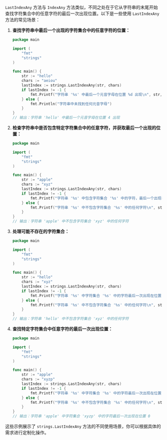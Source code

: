 `LastIndexAny` 方法与 `IndexAny` 方法类似，不同之处在于它从字符串的末尾开始查找字符集合中的任意字符的最后一次出现位置。以下是一些使用 `LastIndexAny` 方法的常见场景：

1. **查找字符串中最后一个出现的字符集合中的任意字符的位置：**
   ```go
   package main

   import (
       "fmt"
       "strings"
   )

   func main() {
       str := "hello"
       chars := "aeiou"
       lastIndex := strings.LastIndexAny(str, chars)
       if lastIndex != -1 {
           fmt.Printf("字符串 '%s' 中最后一个元音字母在位置 %d 出现\n", str, lastIndex)
       } else {
           fmt.Println("字符串中未找到任何元音字母")
       }
   }
   // 输出：字符串 'hello' 中最后一个元音字母在位置 4 出现
   ```

2. **检查字符串中是否包含特定字符集合中的任意字符，并获取最后一个出现的位置：**
   ```go
   package main

   import (
       "fmt"
       "strings"
   )

   func main() {
       str := "apple"
       chars := "xyz"
       lastIndex := strings.LastIndexAny(str, chars)
       if lastIndex != -1 {
           fmt.Printf("字符串 '%s' 中包含字符集合 '%s' 中的字符，最后一个出现在位置 %d\n", str, chars, lastIndex)
       } else {
           fmt.Printf("字符串 '%s' 中不包含字符集合 '%s' 中的任何字符\n", str, chars)
       }
   }
   // 输出：字符串 'apple' 中不包含字符集合 'xyz' 中的任何字符
   ```

3. **处理可能不存在的字符集合：**
   ```go
   package main

   import (
       "fmt"
       "strings"
   )

   func main() {
       str := "hello"
       chars := "xyz"
       lastIndex := strings.LastIndexAny(str, chars)
       if lastIndex != -1 {
           fmt.Printf("字符串 '%s' 中字符集合 '%s' 中的字符最后一次出现在位置 %d\n", str, chars, lastIndex)
       } else {
           fmt.Printf("字符串 '%s' 中不包含字符集合 '%s' 中的任何字符\n", str, chars)
       }
   }
   // 输出：字符串 'hello' 中不包含字符集合 'xyz' 中的任何字符
   ```

4. **查找特定字符集合中任意字符的最后一次出现位置：**
   ```go
   package main

   import (
       "fmt"
       "strings"
   )

   func main() {
       str := "apple"
       chars := "xyzp"
       lastIndex := strings.LastIndexAny(str, chars)
       if lastIndex != -1 {
           fmt.Printf("字符串 '%s' 中字符集合 '%s' 中的字符最后一次出现在位置 %d\n", str, chars, lastIndex)
       } else {
           fmt.Printf("字符串 '%s' 中不包含字符集合 '%s' 中的任何字符\n", str, chars)
       }
   }
   // 输出：字符串 'apple' 中字符集合 'xyzp' 中的字符最后一次出现在位置 0
   ```

这些示例展示了 `strings.LastIndexAny` 方法的不同使用场景，你可以根据具体的需求进行定制化操作。